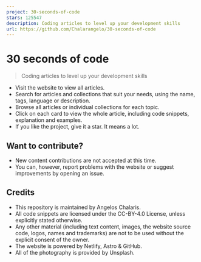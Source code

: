 ```yaml
---
project: 30-seconds-of-code
stars: 125547
description: Coding articles to level up your development skills
url: https://github.com/Chalarangelo/30-seconds-of-code
---
```


30 seconds of code
==================

> Coding articles to level up your development skills

-   Visit the website to view all articles.
-   Search for articles and collections that suit your needs, using the name, tags, language or description.
-   Browse all articles or individual collections for each topic.
-   Click on each card to view the whole article, including code snippets, explanation and examples.
-   If you like the project, give it a star. It means a lot.

Want to contribute?
-------------------

-   New content contributions are not accepted at this time.
-   You can, however, report problems with the website or suggest improvements by opening an issue.

Credits
-------

-   This repository is maintained by Angelos Chalaris.
-   All code snippets are licensed under the CC-BY-4.0 License, unless explicitly stated otherwise.
-   Any other material (including text content, images, the website source code, logos, names and trademarks) are not to be used without the explicit consent of the owner.
-   The website is powered by Netlify, Astro & GitHub.
-   All of the photography is provided by Unsplash.
